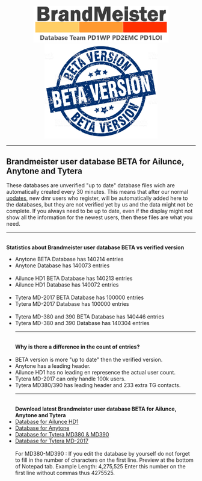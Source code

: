 <p align="center">
<a href="https://github.com/BM-Database" target="_blank"><img src="img/BM-logo2.gif" width="360"></a>
<br>
<img src="img/BM-beta.jpg" width="300">
<br>
</p>
<hr>
<h2 id="english">Brandmeister user database <b>BETA</b> for Ailunce, Anytone and Tytera</h2>
These databases are unverified "up to date" database files wich are automatically created every 30 minutes. This means that after our normal <a href="https://github.com/bm-database/database">updates</a>, new dmr users who register, will be automatically added here to the databases, but they are not verified yet by us and the data might not be complete. If you always need to be up to date, even if the display might not show all the information for the newest users, then these files are what you need.
<br>
<hr>
<br>
<b>Statistics about Brandmeister user database BETA vs verified version
<br>
</b>
<ul>
<li>Anytone BETA Database has 140214 entries<br>
<li>Anytone Database has 140073 entries<br><br>
<li>Ailunce HD1 BETA Database has 140213 entries<br>
<li>Ailunce HD1 Database has 140072 entries<br><br>
<li>Tytera MD-2017 BETA Database has 100000 entries<br>
<li>Tytera MD-2017 Database has 100000 entries<br><br>
<li>Tytera MD-380 and 390 BETA Database has 140446 entries<br>
<li>Tytera MD-380 and 390 Database has 140304 entries<br>
<hr>
<br><b>Why is there a difference in the count of entries?</b><br>
<br><li>BETA version is more "up to date" then the verified version.
<br><li>Anytone has a leading header.
<br><li>Ailunce HD1 has no leading en represence the actual user count.
<br><li>Tytera MD-2017 can only handle 100k users.
<br><li>Tytera MD380/390 has leading header and 233 extra TG contacts.
<br>
<hr>
<br>
<b>Download latest Brandmeister user database BETA for Ailunce, Anytone and Tytera
</b>
<li>
<a href="https://raw.githubusercontent.com/BM-Database/database-beta/master/userhd.csv">Database for Ailunce HD1</a>
</li>
<li>
<a href="https://raw.githubusercontent.com/BM-Database/database-beta/master/userat.csv">Database for Anytone</a>
</li>
<li>
<a href="https://github.com/BM-Database/database-beta/raw/master/user.bin">Database for Tytera MD380 & MD390</a>
</li>
<li>
<a href="https://raw.githubusercontent.com/BM-Database/database-beta/master/usermd2017.csv">Database for Tytera MD-2017</a>
</li>
<br>
For MD380-MD390 : If you edit the database by yourself do not forget to fill in the number of characters on the first line. Preview at the bottom of Notepad tab. Example Length: 4,275,525 Enter this number on the first line without commas thus 4275525.

